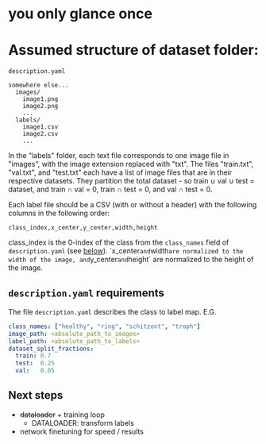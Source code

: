 # you only glance once

# Assumed structure of dataset folder:


    description.yaml

    somewhere else...
      images/
        image1.png
        image2.png
        ...
      labels/
        image1.csv
        image2.csv
        ...


In the "labels" folder, each text file corresponds to one image file in "images", with
the image extension replaced with "txt". The files "train.txt", "val.txt", and "test.txt"
each have a list of image files that are in their respective datasets. They partition the
total dataset - so train ∪ val ∪ test = dataset, and train ∩ val = 0, train ∩ test = 0,
and val ∩ test = 0.

Each label file should be a CSV (with or without a header) with the following columns in the following order:

`class_index,x_center,y_center,width,height`

class_index is the 0-index of the class from the `class_names` field of `description.yaml` (see [below](#descriptionyaml-requirements`)). `x_center` and `width` are normalized to the width of the image, and `y_center` and `height` are normalized to the height of the image.

## `description.yaml` requirements

The file `description.yaml` describes the class to label map. E.G.

```yaml
class_names: ["healthy", "ring", "schitzont", "troph"]
image_path: <absolute_path_to_images>
label_path: <absolute_path_to_labels>
dataset_split_fractions:
  train: 0.7
  test:  0.25
  val:   0.05
```


## Next steps

- ~~dataloader~~ + training loop
  - DATALOADER: transform labels
- network finetuning for speed / results
